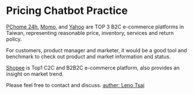 # Pricing Chatbot Practice

[PChome 24h](https://24h.pchome.com.tw/), [Momo](https://www.momoshop.com.tw/), and [Yahoo](https://tw.buy.yahoo.com/) are TOP 3 B2C e-commerce platforms in Taiwan, representing reasonable price, inventory, services and return policy.

For customers, product manager and marketer, it would be a good tool and benchmark to check out product and market information and status.

[Shopee](https://shopee.tw/) is Top1 C2C and B2B2C e-commerce platform, also provides an insight on market trend.

Please feel free to contact and discuss. [auther: Leno Tsai](lennox0909@gmail.com)
